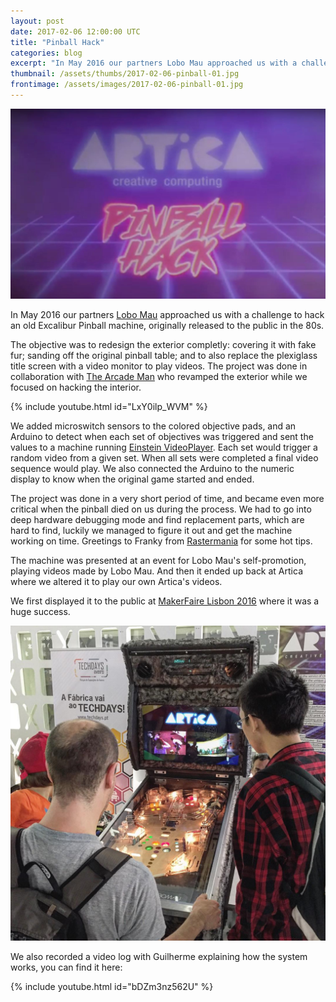 ```yaml
---
layout: post
date: 2017-02-06 12:00:00 UTC
title: "Pinball Hack"
categories: blog
excerpt: "In May 2016 our partners Lobo Mau approached us with a challenge to hack an old Excalibur Pinball machine."
thumbnail: /assets/thumbs/2017-02-06-pinball-01.jpg
frontimage: /assets/images/2017-02-06-pinball-01.jpg
---
```


![](/assets/images/2017-02-06-pinball-01.jpg)

In May 2016 our partners [Lobo Mau][1] approached us with a challenge to hack an old Excalibur Pinball machine, originally released to the public in the 80s.

The objective was to redesign the exterior completly: covering it with fake fur; sanding off the original pinball table; and to also replace the plexiglass title screen with a video monitor to play videos. The project was done in collaboration with [The Arcade Man][3] who revamped the exterior while we focused on hacking the interior.

{% include youtube.html id="LxY0ilp_WVM" %}

We added microswitch sensors to the colored objective pads, and an Arduino to detect when each set of objectives was triggered and sent the values to a machine running [Einstein VideoPlayer][4]. Each set would trigger a random video from a given set. When all sets were completed a final video sequence would play. We also connected the Arduino to the numeric display to know when the original game started and ended.

The project was done in a very short period of time, and became even more critical when the pinball died on us during the process. We had to go into deep hardware debugging mode and find replacement parts, which are hard to find, luckily we managed to figure it out and get the machine working on time. Greetings to Franky from [Rastermania][5] for some hot tips.

The machine was presented at an event for Lobo Mau's self-promotion, playing videos made by Lobo Mau. And then it ended up back at Artica where we altered it to play our own Artica's videos.

We first displayed it to the public at [MakerFaire Lisbon 2016][2] where it was a huge success.

![](/assets/images/2016-07-05-makerfaire-lisbon-02.jpg)

We also recorded a video log with Guilherme explaining how the system works, you can find it here:

{% include youtube.html id="bDZm3nz562U" %}

[1]: http://lobomau.pt/
[2]: http://artica.cc/blog/2016/07/05/makerfaire-lisbon.html
[3]: http://thearcademan.net/
[4]: http://artica.cc/products/einstein.html
[5]: http://www.rastermania.be
